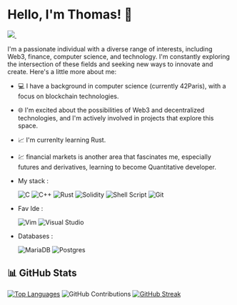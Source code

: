 # Hello, I'm Thomas! 👋

<a href="https://fr.linkedin.com/in/thomas-bellenger-8b3a78288/">
    <img src="https://img.shields.io/badge/linkedin-%230077B5.svg?&style=for-the-badge&logo=linkedin&logoColor=white" />
  </a>&nbsp;&nbsp;

I'm a passionate individual with a diverse range of interests, including Web3, finance, computer science, and technology. I'm constantly exploring the intersection of these fields and seeking new ways to innovate and create. Here's a little more about me:

- 💻 I have a background in computer science (currently 42Paris), with a focus on blockchain technologies.
- 🌐 I'm excited about the possibilities of Web3 and decentralized technologies, and I'm actively involved in projects that explore this space.
- 📈 I'm currenlty learning Rust.
- 💹 financial markets is another area that fascinates me, especially futures and derivatives, learning to become Quantitative developer.

- My stack :
 
  ![C](https://img.shields.io/badge/c-%2300599C.svg?style=for-the-badge&logo=c&logoColor=white)
  ![C++](https://img.shields.io/badge/c++-%2300599C.svg?style=for-the-badge&logo=c%2B%2B&logoColor=white)
  ![Rust](https://img.shields.io/badge/rust-%23000000.svg?style=for-the-badge&logo=rust&logoColor=white)
  ![Solidity](https://img.shields.io/badge/Solidity-%23363636.svg?style=for-the-badge&logo=solidity&logoColor=white)
  ![Shell Script](https://img.shields.io/badge/shell_script-%23121011.svg?style=for-the-badge&logo=gnu-bash&logoColor=white)
  ![Git](https://img.shields.io/badge/git-%23F05033.svg?style=for-the-badge&logo=git&logoColor=white)
  

- Fav Ide :
  
  ![Vim](https://img.shields.io/badge/VIM-%2311AB00.svg?style=for-the-badge&logo=vim&logoColor=white)
  ![Visual Studio](https://img.shields.io/badge/Visual%20Studio-5C2D91.svg?style=for-the-badge&logo=visual-studio&logoColor=white)

- Databases :
  
  ![MariaDB](https://img.shields.io/badge/MariaDB-003545?style=for-the-badge&logo=mariadb&logoColor=white)
  ![Postgres](https://img.shields.io/badge/postgres-%23316192.svg?style=for-the-badge&logo=postgresql&logoColor=white)

## 📊 GitHub Stats
[![Top Languages](https://github-readme-stats.vercel.app/api/top-langs/?username=Tbelleng&layout=compact&langs_count=8&theme=dark)](https://github.com/Tbelleng)
![GitHub Contributions](https://github-readme-stats.vercel.app/api?username=Tbelleng&show_icons=true&theme=dark)
[![GitHub Streak](http://github-readme-streak-stats.herokuapp.com?user=Tbelleng&theme=dark)](https://github.com/Tbelleng)

